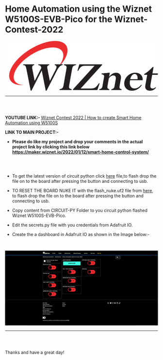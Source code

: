 # Home Automation using the Wiznet W5100S-EVB-Pico for the Wiznet-Contest-2022
![Wiznet](assets/cropped-wiznet-logo.png)
<hr/>
<br/><br/>

<b>YOUTUBE LINK:- </b>
[Wiznet Contest 2022 | How to create Smart Home Automation using W5100S](https://www.youtube.com/watch?v=o0HWjFaj6sY)
<br/>

<b> LINK TO MAIN PROJECT:- </b>
- <b> Please do like my project and drop your comments in the actual project link by clicking this link below  
              https://maker.wiznet.io/2022/01/12/smart-home-control-system/</b>
  
  <br/><br/>

- To get the latest version of circuit python click [here](https://downloads.circuitpython.org/bin/raspberry_pi_pico/en_GB/adafruit-circuitpython-raspberry_pi_pico-en_GB-7.2.5.uf2) file,to flash drop the file on to the board after pressing the button and connecting to usb.

- TO RESET THE BOARD NUKE IT with the flash_nuke.uf2 file from [here](https://github.com/The-Tech-Troll-Tube/Wiznet-Contest-2022/raw/main/flash_nuke.uf2), to flash drop the file on to the board after pressing the button and connecting to usb.

- Copy content from CIRCUIT-PY Folder to you circuit python flashed Wiznet W5100S-EVB-Pico.

- Edit the secrets.py file with you credentials from Adafruit IO.

- Create the a dashboard in Adafruit IO as shown in the Image below:-
<br/>

![Adafruit-dash-sample](assets/Adafruit-dash-sample.png)
<hr/>
<br/><br/>

  
  Thanks and have a great day!
